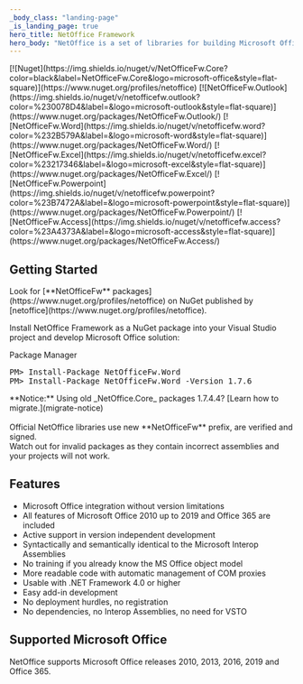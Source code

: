 ```yaml
---
_body_class: "landing-page"
_is_landing_page: true
hero_title: NetOffice Framework
hero_body: "NetOffice is a set of libraries for building Microsoft Office Addins and automation of Microsoft Office applications.<br><br>Use NetOffice to extend and automate Microsoft Office applications: Excel, Word, Outlook, PowerPoint, Access, Project and Visio."
---
```


<div class="usa-grid-full usa-section">
  <div class="usa-width-one-whole">
  [![Nuget](https://img.shields.io/nuget/v/NetOfficeFw.Core?color=black&label=NetOfficeFw.Core&logo=microsoft-office&style=flat-square)](https://www.nuget.org/profiles/netoffice)
  [![NetOfficeFw.Outlook](https://img.shields.io/nuget/v/netofficefw.outlook?color=%230078D4&label=&logo=microsoft-outlook&style=flat-square)](https://www.nuget.org/packages/NetOfficeFw.Outlook/)
  [![NetOfficeFw.Word](https://img.shields.io/nuget/v/netofficefw.word?color=%232B579A&label=&logo=microsoft-word&style=flat-square)](https://www.nuget.org/packages/NetOfficeFw.Word/)
  [![NetOfficeFw.Excel](https://img.shields.io/nuget/v/netofficefw.excel?color=%23217346&label=&logo=microsoft-excel&style=flat-square)](https://www.nuget.org/packages/NetOfficeFw.Excel/)
  [![NetOfficeFw.Powerpoint](https://img.shields.io/nuget/v/netofficefw.powerpoint?color=%23B7472A&label=&logo=microsoft-powerpoint&style=flat-square)](https://www.nuget.org/packages/NetOfficeFw.Powerpoint/)
  [![NetOfficeFw.Access](https://img.shields.io/nuget/v/netofficefw.access?color=%23A4373A&label=&logo=microsoft-access&style=flat-square)](https://www.nuget.org/packages/NetOfficeFw.Access/)
</div>
</div>

<div class="usa-grid-full usa-section">
  <div class="usa-width-one-half">
    

  <h2>Getting Started</h2>

  <p>Look for [**NetOfficeFw** packages](https://www.nuget.org/profiles/netoffice) on NuGet published by [netoffice](https://www.nuget.org/profiles/netoffice).</p>

  <p>Install NetOffice Framework as a NuGet package into your Visual Studio project and develop Microsoft Office solution:</p>
    
  <div class="code-block">
    <div class="code-block-header">
      <span class="language">Package Manager</span>
    </div>
    <div class="code-block-body">
      <pre>PM> Install-Package NetOfficeFw.Word
PM> Install-Package NetOfficeFw.Word -Version 1.7.6</pre>
    </div>
  </div>

<div class="notice">
    **Notice:** Using old _NetOffice.Core_ packages 1.7.4.4?
    [Learn how to migrate.](migrate-notice)<br>
    <br>
    Official NetOffice libraries use new **NetOfficeFw** prefix, are verified and signed.<br>
    Watch out for invalid packages as they contain incorrect assemblies and your projects will not work.
</div>
</div>

<div class="usa-width-one-half">
  <h2 id="features">Features</h2>
  <ul>
    <li>Microsoft Office integration without version limitations</li>
    <li>All features of Microsoft Office 2010 up to 2019 and Office 365 are included</li>
    <li>Active support in version independent development</li>
    <li>Syntactically and semantically identical to the Microsoft Interop Assemblies</li>
    <li>No training if you already know the MS Office object model</li>
    <li>More readable code with automatic management of COM proxies</li>
    <li>Usable with .NET Framework 4.0 or higher</li>
    <li>Easy add-in development</li>
    <li>No deployment hurdles, no registration</li>
    <li>No dependencies, no Interop Assemblies, no need for VSTO</li>
    <!-- <li>Visual Studio Project Templates and Wizards available</li> -->
  </ul>

  <h2 id="supported-msoffice">Supported Microsoft Office</h2>
  <p>NetOffice supports Microsoft Office releases 2010, 2013, 2016, 2019 and Office 365.</p>
</div>
</div>
